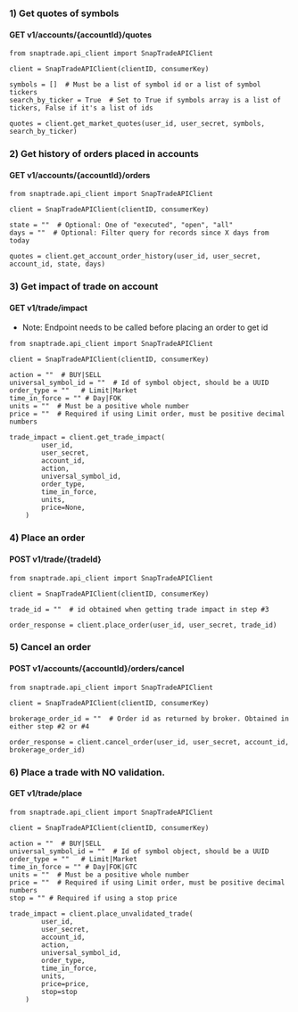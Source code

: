 ### 1) Get quotes of symbols

#### GET v1/accounts/{accountId}/quotes
```
from snaptrade.api_client import SnapTradeAPIClient

client = SnapTradeAPIClient(clientID, consumerKey)

symbols = []  # Must be a list of symbol id or a list of symbol tickers
search_by_ticker = True  # Set to True if symbols array is a list of tickers, False if it's a list of ids

quotes = client.get_market_quotes(user_id, user_secret, symbols, search_by_ticker)
```

### 2) Get history of orders placed in accounts

#### GET v1/accounts/{accountId}/orders
```
from snaptrade.api_client import SnapTradeAPIClient

client = SnapTradeAPIClient(clientID, consumerKey)

state = ""  # Optional: One of "executed", "open", "all"
days = ""  # Optional: Filter query for records since X days from today

quotes = client.get_account_order_history(user_id, user_secret, account_id, state, days)
```

### 3) Get impact of trade on account

#### GET v1/trade/impact

* Note: Endpoint needs to be called before placing an order to get id
```
from snaptrade.api_client import SnapTradeAPIClient

client = SnapTradeAPIClient(clientID, consumerKey)

action = ""  # BUY|SELL
universal_symbol_id = ""  # Id of symbol object, should be a UUID
order_type = ""   # Limit|Market
time_in_force = "" # Day|FOK
units = ""  # Must be a positive whole number
price = ""  # Required if using Limit order, must be positive decimal numbers

trade_impact = client.get_trade_impact(
        user_id,
        user_secret,
        account_id,
        action,
        universal_symbol_id,
        order_type,
        time_in_force,
        units,
        price=None,
    )
```

### 4) Place an order

#### POST v1/trade/{tradeId}
```
from snaptrade.api_client import SnapTradeAPIClient

client = SnapTradeAPIClient(clientID, consumerKey)

trade_id = ""  # id obtained when getting trade impact in step #3

order_response = client.place_order(user_id, user_secret, trade_id)
```

### 5) Cancel an order

#### POST v1/accounts/{accountId}/orders/cancel
```
from snaptrade.api_client import SnapTradeAPIClient

client = SnapTradeAPIClient(clientID, consumerKey)

brokerage_order_id = ""  # Order id as returned by broker. Obtained in either step #2 or #4

order_response = client.cancel_order(user_id, user_secret, account_id, brokerage_order_id)
```

### 6) Place a trade with NO validation.

#### GET v1/trade/place

```
from snaptrade.api_client import SnapTradeAPIClient

client = SnapTradeAPIClient(clientID, consumerKey)

action = ""  # BUY|SELL
universal_symbol_id = ""  # Id of symbol object, should be a UUID
order_type = ""   # Limit|Market
time_in_force = "" # Day|FOK|GTC
units = ""  # Must be a positive whole number
price = ""  # Required if using Limit order, must be positive decimal numbers
stop = "" # Required if using a stop price

trade_impact = client.place_unvalidated_trade(
        user_id,
        user_secret,
        account_id,
        action,
        universal_symbol_id,
        order_type,
        time_in_force,
        units,
        price=price,
        stop=stop
    )
```